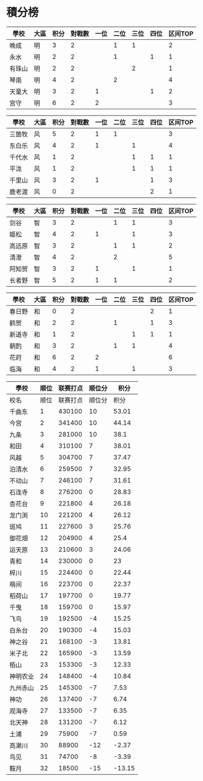 # 積分榜

| 學校   | 大區 | 积分 | 對戰數 | 一位 | 二位 | 三位 | 四位 | 区间TOP |
| ------ | ---- | ---- | ------ | ---- | ---- | ---- | ---- | ------- |
| 晚成   | 明   | 3    | 2      |      | 1    | 1    |      | 2       |
| 永水   | 明   | 2    | 2      |      |1     |      | 1    | 1       |
| 有珠山 | 明   | 2    | 2      |      |      | 2    |      | 1       |
| 琴南   | 明   | 4    | 2      |      | 2    |      |      | 4       |
| 天童大 | 明   | 3    | 2      | 1     |      |      |  1   | 2       |
| 宫守   | 明   | 6    | 2      | 2    |      |      |      | 3       |

| 學校   | 大區 | 积分 | 對戰數 | 一位 | 二位 | 三位 | 四位 | 区间TOP |
| ------ | ---- | ---- | ------ | ---- | ---- | ---- | ---- | ------- |
| 三箇牧 | 风   | 5    | 2      | 1    |1     |      |      | 3       |
| 东白乐 | 风   | 4    | 2      | 1    |      | 1    |      | 4       |
| 千代水 | 风   | 1    | 2      |      |      | 1    | 1    | 1       |
| 平泷   | 风   | 1    | 2      |      |      |1     | 1    | 1       |
| 千里山 | 风   | 3    | 2      | 1    |      |      | 1    | 3       |
| 鹿老渡 | 风   | 0    | 2      |      |      |      | 2    | 1       |

| 學校   | 大區 | 积分 | 對戰數 | 一位 | 二位 | 三位 | 四位 | 区间TOP |
| ------ | ---- | ---- | ------ | ---- | ---- | ---- | ---- | ------- |
| 剑谷   | 智   | 3    | 2      |      | 1    | 1    |      | 3       |
| 姬松   | 智   | 4    | 2      | 1    |      | 1    |      | 3       |
| 高远原 | 智   | 3    | 2      |      | 1    | 1    |      | 2       |
| 清澄   | 智   | 4    | 2      |      | 2    |      |      | 5       |
| 阿知贺 | 智   | 3    | 2      | 1    |      | 1    |      | 1       |
| 长者野 | 智   | 5    | 2      | 1    | 1    |      |      |2       |

| 學校   | 大區 | 积分 | 對戰數 | 一位 | 二位 | 三位 | 四位 | 区间TOP |
| ------ | ---- | ---- | ------ | ---- | ---- | ---- | ---- | ------- |
| 春日野 | 和   | 0    | 2      |      |      |      | 2   | 1       |
| 鹤贺   | 和   | 2    | 2      |      | 1    |      | 1    | 3       |
| 新道寺 | 和   | 1    | 2      |      |      |1     | 1    | 1       |
| 朝酌   | 和   | 3    | 2      |      | 1    |1     |      | 4       |
| 花莳   | 和   | 6    | 2      | 2    |      |      |      | 6       |
| 临海   | 和   | 4    | 2      | 1    |      | 1    |      | 3       |

| 學校     | 顺位 | 联赛打点 | 顺位分 | 积分   |
| -------- | ---- | -------- | ------ | ------ |
|	校名	|	顺位	|	联赛打点	|	顺位分	|	积分	|
|	千曲东	|	1	|	430100	|	10	|	53.01	|
|	今宫	|	2	|	341400	|	10	|	44.14	|
|	九条	|	3	|	281000	|	10	|	38.1	|
|	和田	|	4	|	310100	|	7	|	38.01	|
|	风越	|	5	|	304700	|	7	|	37.47	|
|	泊清水	|	6	|	259500	|	7	|	32.95	|
|	不动山	|	7	|	246100	|	7	|	31.61	|
|	石连寺	|	8	|	276200	|	0	|	28.83	|
|	杏花台	|	9	|	221800	|	4	|	26.18	|
|	龙门渕	|	10	|	221200	|	4	|	26.12	|
|	斑鸠	|	11	|	227600	|	3	|	25.76	|
|	御花畑	|	12	|	204900	|	4	|	25.4	|
|	运天原	|	13	|	210600	|	3	|	24.06	|
|	青和	|	14	|	230000	|	0	|	23	|
|	梓川	|	15	|	224400	|	0	|	22.44	|
|	萌间	|	16	|	223700	|	0	|	22.37	|
|	稻荷山	|	17	|	197700	|	0	|	19.77	|
|	千曳	|	18	|	159700	|	0	|	15.97	|
|	飞鸟	|	19	|	192500	|	-4	|	15.25	|
|	白糸台	|	20	|	190300	|	-4	|	15.03	|
|	神之谷	|	21	|	168100	|	-3	|	13.81	|
|	米子北	|	22	|	165900	|	-3	|	13.59	|
|	栢山	|	23	|	153300	|	-3	|	12.33	|
|	神明农业	|	24	|	148400	|	-4	|	10.84	|
|	九州赤山	|	25	|	145300	|	-7	|	7.53	|
|	神功	|	26	|	137400	|	-7	|	6.74	|
|	观海寺	|	27	|	133500	|	-7	|	6.35	|
|	北天神	|	28	|	131200	|	-7	|	6.12	|
|	土浦	|	29	|	75900	|	-7	|	0.59	|
|	高濑川	|	30	|	88900	|	-12	|	-2.37	|
|	鸟见	|	31	|	74700	|	-8	|	-3.39	|
|	鞍月	|	32	|	18500	|	-15	|	-13.15	|


 
